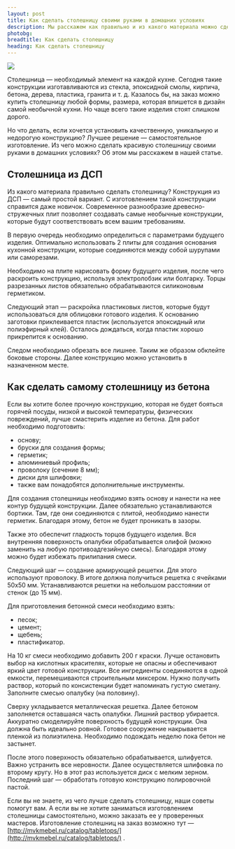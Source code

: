 ```yaml
---
layout: post
title: Как сделать столешницу своими руками в домашних условиях
description: Мы расскажем как правильно и из какого материала можно сделать столешницу в домашних условиях
photobg: 
breadtitle: Как сделать столешницу
heading: Как сделать столешницу
---
```


![](https://pochitai.club/images/stoleshnica-svoimi-rukami.jpg)

Столешница — необходимый элемент на каждой кухне. Сегодня такие конструкции изготавливаются из стекла, эпоксидной смолы, кирпича, бетона, дерева, пластика, гранита и т. д. Казалось бы, на заказ можно купить столешницу любой формы, размера, которая впишется в дизайн самой необычной кухни. Но чаще всего такие изделия стоят слишком дорого.

Но что делать, если хочется установить качественную, уникальную и недорогую конструкцию? Лучшее решение — самостоятельное изготовление. Из чего можно сделать красивую столешницу своими руками в домашних условиях? Об этом мы расскажем в нашей статье.

## Столешница из ДСП

Из какого материала правильно сделать столешницу? Конструкция из ДСП — самый простой вариант. С изготовлением такой конструкции справится даже новичок. Современное разнообразие древесно-стружечных плит позволяет создавать самые необычные конструкции, которые будут соответствовать всем вашим требованиям.

В первую очередь необходимо определиться с параметрами будущего изделия. Оптимально использовать 2 плиты для создания основания кухонной конструкции, которые соединяются между собой шурупами или саморезами.

Необходимо на плите нарисовать форму будущего изделия, после чего раскроить конструкцию, используя электролобзик или болгарку. Торцы разрезанных листов обязательно обрабатываются силиконовым герметиком.

Следующий этап — раскройка пластиковых листов, которые будут использоваться для облицовки готового изделия. К основанию заготовки приклеивается пластик (используется эпоксидный или полиэфирный клей). Осталось дождаться, когда пластик хорошо прикрепится к основанию.

Следом необходимо обрезать все лишнее. Таким же образом обклейте боковые стороны. Далее конструкцию можно установить в назначенном месте.

## Как сделать самому столешницу из бетона

Если вы хотите более прочную конструкцию, которая не будет бояться горячей посуды, низкой и высокой температуры, физических повреждений, лучше смастерить изделие из бетона. Для работ необходимо подготовить:

* основу;
* бруски для создания формы;
* герметик;
* алюминиевый профиль;
* проволоку (сечение 8 мм);
* диски для шлифовки;
* также вам понадобятся дополнительные инструменты.

Для создания столешницы необходимо взять основу и нанести на нее контур будущей конструкции. Далее обязательно устанавливаются бортики. Там, где они соединяются с плитой, необходимо нанести герметик. Благодаря этому, бетон не будет проникать в зазоры.

Также это обеспечит гладкость торцов будущего изделия. Вся внутренняя поверхность опалубки обрабатывается олифой (можно заменить на любую противоадгезийную смесь). Благодаря этому можно будет избежать прилипания смеси.

Следующий шаг — создание армирующей решетки. Для этого используют проволоку. В итоге должна получиться решетка с ячейками 50х50 мм. Устанавливаются решетки на небольшом расстоянии от стенок (до 15 мм).

Для приготовления бетонной смеси необходимо взять:

* песок;
* цемент;
* щебень;
* пластификатор.

На 10 кг смеси необходимо добавить 200 г краски. Лучше остановить выбор на кислотных красителях, которые не опасны и обеспечивают яркий цвет готовой конструкции. Все ингредиенты соединяются в одной емкости, перемешиваются строительным миксером. Нужно получить раствор, который по консистенции будет напоминать густую сметану. Заполните смесью опалубку (на половину).

Сверху укладывается металлическая решетка. Далее бетоном заполняется оставшаяся часть опалубки. Лишний раствор убирается. Аккуратно смоделируйте поверхность будущей конструкции. Она должна быть идеально ровной. Готовое сооружение накрывается пленкой из полиэтилена. Необходимо подождать неделю пока бетон не застынет.

После этого поверхность обязательно обрабатывается, шлифуется. Важно устранить все неровности. Далее осуществляется шлифовка по второму кругу. Но в этот раз используется диск с мелким зерном. Последний шаг — обработать готовую конструкцию полировочной пастой.

Если вы не знаете, из чего лучше сделать столешницу, наши советы помогут вам. А если вы не хотите заниматься изготовлением столешницы самостоятельно, можно заказать ее у проверенных мастеров. Изготовление столешниц на заказ возможно тут — [http://mvkmebel.ru/catalog/tabletops/](http://mvkmebel.ru/catalog/tabletops/) .
